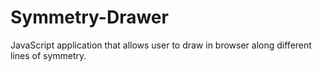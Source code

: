 # Symmetry-Drawer
JavaScript application that allows user to draw in browser along different lines of symmetry.
